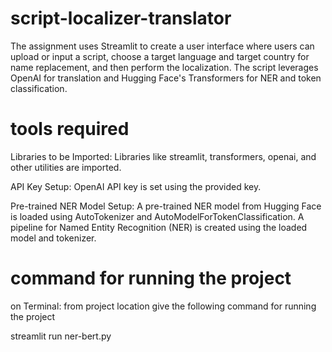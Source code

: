 # script-localizer-translator
The assignment uses Streamlit to create a user interface where users can upload or input a script, choose a target language and target country for name replacement, and then perform the localization. The script leverages OpenAI for translation and Hugging Face's Transformers for NER and token classification.

# tools required
Libraries to be Imported:
Libraries like streamlit, transformers, openai, and other utilities are imported.

API Key Setup:
OpenAI API key is set using the provided key.

Pre-trained NER Model Setup:
A pre-trained NER model from Hugging Face is loaded using AutoTokenizer and
AutoModelForTokenClassification.
A pipeline for Named Entity Recognition (NER) is created using the loaded model and tokenizer.

# command for running the project
on Terminal:
from project location give the following command for running the project

streamlit run ner-bert.py
